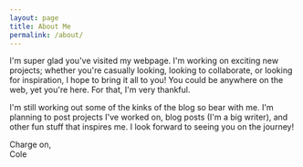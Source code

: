 ```yaml
---
layout: page
title: About Me
permalink: /about/
---
```


I'm super glad you've visited my webpage. I'm working on exciting new projects; whether you're casually looking, looking to collaborate, or looking for inspiration, I hope to bring it all to you! You could be anywhere on the web, yet you're here. For that, I'm very thankful.

I'm still working out some of the kinks of the blog so bear with me. I'm planning to post projects I've worked on, blog posts (I'm a big writer), and other fun stuff that inspires me. I look forward to seeing you on the journey!

Charge on,  
Cole
